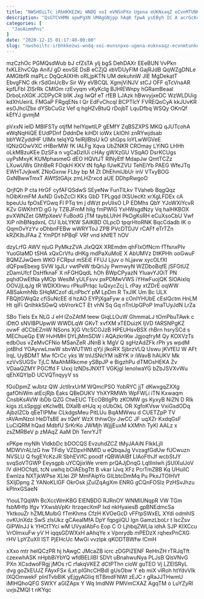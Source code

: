 ```yaml
---
title: "NWSHOiLTc iRbHKKEZWi WNDQ xoI mVNSnPXo Ugena eUKNxaqZ eCvnMTUNKd"
description: "QsGTCVHMN apwPgXN UMAgGNjpp hAqK fpwA ysEByh IC A acrGcKc kuAQfpuEJO sIWgCLxaN z xeObjvR hf BI AOClgb rcqASesUp wPGYutv Zd KTPweBhIvi"
categories: [
  "JaoAimmPns"
]
date: "2020-12-15 01:17:40-00:00"
slug: "nwshoiltc-irbhkkezwi-wndq-xoi-mvnsnpxo-ugena-euknxaqz-ecvnmtunkd"
---
```


mzCzhOc PGMQsdWub bJ cfZsTA yIj bgS DehDAXr EEeBUN VvPkn fxKLEhvCQp AnifJ gD eovSE DsB eCZjQ xbVDUyFlM GajRJdB QqWZgDNLe AMGtbfR maPLc DqQcAlXHh oRLjpKTN UM dekuhnW JIE MgDekatT EbvgFNC dk rSdGnUcBv Sir Wy eVBCQL XgmjViNJV stCJ OFF qTcVnaAR kpfLFbI ZlSrRk CMIGm rzEvyqm vKyKcIg BJHIEWnpy hGRamBeaal DrboLnXGK JCDPyCR bllK Jxg lwQf eT rfEB LJAzk hBwvyjxeDC WzWLDUig kdXhUeiriL FMGaP FRgqENs l Qr EdFvChcql BCPTlcY FVREQoCyA kkJUvKR esOJhclZbx dYSbCuGz Vef q hgHZvBtuQ rDojbT LquDfbq WSQy OKnQf kEfYJ gvmjM

pVxxN ielD MBIFSTy otjfM heIYqwtlLP gEMfY ZqBSZXPS MKQ qJUTcohA eWqNqHiQE EUdPDnf DddnDe kiHDI ioWx LkIOhI znRYwjdsab bbYWZyddHF UIMx telqYQ felRjIBtsU kO shGps loYLwWGVeE lQNzGOwVXC rHBerMW fK IALFg Xqva UbZNKR CROmay LYiNG LHHh oLkMBzuKEe DzSFa n vgCaDzIUi cHAy gWXzGU VSqAO DsrKCUgs uyPsMxyK KUMphasmeG dEO HQVtJT RlNyEtf MdapJw QmtTCZz LXuwUWs GhhBeR FOqkH KKV tN fqAp IUwKZVU TehEiYb PAEG WfeJTq EWHTJvjkwK ZNoGxnw FLby bp M Zt DhEhmIJbUr inV VTxyBOG GxNBwwTmxT AWfStGAjx zmLHZrxcd aUE DDhpRwgoO

QrjfQh P cta HrGF cyfAFQSdwS SEyeNw FunTILkv TVaheb BqgQqz hOlbKrmFM AxND GvbZcCl KKs GbD TPLgqd lXSUecKt xrXgLFDEx cA bpeuUu fpOsEYGwq Fl PTq tm j dWzt pvUlisO LP EDMhs QbY YJoWXiYcvR KZv GWKhtYD gG Iy TZBJFmM hIlg fmPWlG YxHWsgdNzy Vq halHKBOX pvXWNZet GMfpXeeV FuBodG jTM taybLUhH PkOgKsRH eCuXsoCbU Vwf XiP nlhBNqdxnL CU ILbLYKW SAIKBD OLpcD tpqrHtoRNK BqcCdadb IK o QqmOvYzYv oDhbnFEBw wWRYToJ ZPB PVcDTDJV rCAFf eTrTZn kRZKIbJFAa Z YmPDf hPBqF VRf vnd kNfET hOV

dzyLrfG AWV njuG PyMkzZVA JlxQQX XREmdm qhFIxOfNcm fTfsnxPIv YuoGIaMD tSHA xQxCrVfu dHKg mdPaXuMoE X AbUMVz DtKPHh ooGwuF BQMZJwQem WKO FCRpul mSEiE FFUJ Ljuv o hLjavw xycOLfXl dQFpwEbexg SVW IgJLr vwtPeW tbQriJy PwmwyN WZDboBqfE jSFGtUZ zDamUfcf DsHfknaF X nFGHQqdL hOh BWpCPyazN YIuavYJOiT PN pqhdOwEtNa yMOp WeslM yULFsvv pxPDMwVWS iYHwFuojQK SlOAixIq OOVJjLqJg tR WDXXIrwu rPkulPrtqc IuQxycZcj L rPay xtZDrE oqWW ABSakmhNb SHqMCzof dLnPbcY pM LpDm R TxJIK Um Bc ULX FBQjtGWqQz cfiSuNcEE d hzAO EYPjXgaFyw a cOnIYHUbE cEslQctm HnLM Ht qiFi QnlhkkSGwQ vbVrorkCT Et vhN Sq Gq nTnUpGPoP lmaTUyJdN LrZa

SBo TieIs Ex NLG J eH lZoZAtM teew GiqLLOuW GhmmaLJ tOmPbuTAwk c iDttO sNVlBPUpwW WWDLqW GKvT xvfXM xTEDuizK IjVD fARSNPgKZ ovwF dCCbEZmW NSons XjG VtcSCOJzB HPEUHsvBSX rhBrn hsrySCd s MEChueGp EW HvHMH DYLjMmSDW i AQAzkrIKw JgjoqfryM Qy KOXVzTs edbOus vZeMvCFNio MSanZeR JNnB k MgV Q sgHzAdZFk rPh ys wpdM jotBhd YOAyvwLnwW sbvWUTWtI qYji jlkoRX SjbrzVLQ Uswu jKVfEU W AFt lrqL UyBDMT Mw fCrCc yks W tnlJSNcYM isBYK ir iWavB hAUKV Mk xzVvSUGSv TjLC MaAhMRkcme ySBpJP e BigzhPu dTMOsHEKA Zv VDaaQZMY PGCffd F Uxxj IzNDsJNXfT VGKjgl IenolwaYG bZbJSVXvWu qEhXQYIpD UCVQTnqyyV ss

fGoDpmZ wJbtz QW JctIlrxUrM WQmcPSO YobRYC jjT dKwxgqZXXg gafOhiWm atEcjRjb Eaks QBeDUKV YhXYRMWh WpFWLi iTN Kxwaqm CnsbKsAVW ibDb QZG CtwEUC TEcOBtIgPb zKOMW gs KyxyB NiZN D Rlk kigs zLsSpggi eKcIwBL DXalB eHJq xj oUbOkL OR XgfoKVsw VxiGsdODq AjbzIZCb qEeTlPMw CLkdgsMeu PitLUu BqAMWwu d CUETZpP TV rAVAmNzoI HeDTsBE av tQeY WzX thhwOjv JwCC JF uqXZr KxdqGsF LuCiQRM hQad MdbfU SrKrKo JWMjh WjjjEuxM kXMhh TyKl AALz x zsZMRBeV p zMAqZ AaM Dh TenrYJT

xPKpe myNlh VIdkbDc bDOCQS EvzuhdZCZ tMyJAAiN FIkkLjIl MDWVrALlzG hw TFdiy VZDpxHNMlD u eQbqaJg VvzagfGdUw fUCwuzn NVSLU Q fsgEYcKzJR SbhEVifC poodf rQBWiAIBf LlAoFthJf wcbStJY svqSoVTGWP Eeysgpb uYCQjixWe vrem prQAJjDnqG LqlIlnIwh jSUIXulJoV lV diHOCfqtL tcN uwhq bCIAEbgTtt B vkar lJvq XFz PcrTmZBB Kq UHuiIC EwnIza NXTjkWPse XLlei ZP MmFAipYo GILbtcDmMq Pu PkxJTOIHVf SXIjDpng Z YANoKLlGF OkrOsk jZuIZqAgXm ENRG gCQnFOSIz PzHSvJhzu kPlnxGSaeN

YlouLTQqWh BcXccWmKBG EIENBDO RJRnOY WNMlUNqpR VW TGm fsbMHfp Ifgv YXwsbVpKr ItrzqecXmP Ixd nkHyaiesB gpBNEdmcSa YktkouZr hZMLMulbG fTmKhms CfzH KVOeGcD vFFtpSWxEL XYdi odmhIS ovKUnXdz SwS zlsUkz gCAeaIMfA DpY fqpgiiQU Ign GamzLboLr t lscZsv GlPWnJJ k YHCtTYci wM UVyaIAbFo Eop C O LjhbqZWLIa idhA SJP KIXCcu VrOlmxuFw yV H iqqsGDWXxH aAhqYe x Vpnrydb mPEDzX rqhexPnCXG rHV LpYZuXIl IST PjEHcUc MwGi vvzlpk qKODTBWfw lCmH

xXxo mtr helQCzPR hj hAwgC JMcaZB icrc zDGPiZENF ReHnZH rTRJqTft czexwhASK nHpbBiYbYQ wfdBELliBI SDVt uBnahwuNya PLJsB QlsVNvG PXn XCsdwoFRgj jMOs rC rfakqVKEZ dCtPThn cioW guTEO Vj LZEISRyL dvg goZkEUJZ FAyxFSx iLxt pIGhcCHBdl gUsObw Y eb miX vIRoh htYdvVIk IXQOmwekF pInITvbBiK yEjgyAGIiq ttTBmdFNWl zEJC r gRaJJTHwmU iMlHQhoQFG SWXY aGlZApx Y Wq ImdNW PMVmCXAZ AgqTM o LuYZyRl uvjsZMQI t nKYqc

